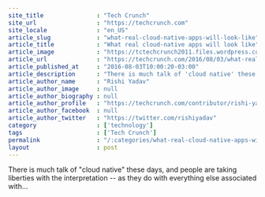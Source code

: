 ```yaml
---
site_title               : "Tech Crunch"
site_url                 : "https://techcrunch.com"
site_locale              : "en_US"
article_slug             : "what-real-cloud-native-apps-will-look-like"
article_title            : "What real cloud-native apps will look like"
article_image            : "https://tctechcrunch2011.files.wordpress.com/2016/06/shutterstock_268614635.png?w=764&h=400&crop=1"
article_url              : "https://techcrunch.com/2016/08/03/what-real-cloud-native-apps-will-look-like/"
article_published_at     : "2016-08-03T10:00:20-03:00"
article_description      : "There is much talk of 'cloud native' these days, and people are taking liberties with the interpretation -- as they do with everything else associated with..."
article_author_name      : "Rishi Yadav"
article_author_image     : null
article_author_biography : null
article_author_profile   : "https://techcrunch.com/contributor/rishi-yadav/"
article_author_facebook  : null
article_author_twitter   : "https://twitter.com/rishiyadav"
category                 : ['technology']
tags                     : ['Tech Crunch']
permalink                : "/:categories/what-real-cloud-native-apps-will-look-like/"
layout                   : post
---
```


There is much talk of "cloud native" these days, and people are taking liberties with the interpretation -- as they do with everything else associated with...
